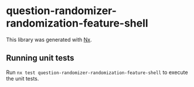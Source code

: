 # question-randomizer-randomization-feature-shell

This library was generated with [Nx](https://nx.dev).

## Running unit tests

Run `nx test question-randomizer-randomization-feature-shell` to execute the unit tests.
